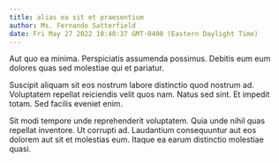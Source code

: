 ```yaml
---
title: alias ea sit et praesentium
author: Ms. Fernando Satterfield
date: Fri May 27 2022 10:40:37 GMT-0400 (Eastern Daylight Time)
---
```

Aut quo ea minima. Perspiciatis assumenda possimus. Debitis eum eum dolores quas sed molestiae qui et pariatur.

 Suscipit aliquam sit eos nostrum labore distinctio quod nostrum ad. Voluptatem repellat reiciendis velit quos nam. Natus sed sint. Et impedit totam. Sed facilis eveniet enim.

 Sit modi tempore unde reprehenderit voluptatem. Quia unde nihil quas repellat inventore. Ut corrupti ad. Laudantium consequuntur aut eos dolorem aut sit et molestias eum. Itaque ea earum distinctio molestiae quasi.